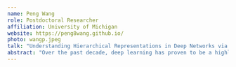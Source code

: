 ```yaml
---
name: Peng Wang
role: Postdoctoral Researcher
affiliation: University of Michigan
website: https://peng8wang.github.io/
photo: wangp.jpeg
talk: "Understanding Hierarchical Representations in Deep Networks via Intermediate Features"
abstract: "Over the past decade, deep learning has proven to be a highly effective method for learning meaningful features from raw data. This work attempts to unveil the mystery of hierarchical feature learning in deep networks. Specifically, in the context of multi-class classification problems, we explore how deep networks transform input data by investigating the output (i.e., features) of each layer after training. Towards this goal, we first define metrics for within-class compression and between-class discrimination of intermediate features, respectively. Through an analysis of these two metrics, we show that the evolution of features follows a simple and quantitative law from shallow to deep layers: Each layer of linear networks progressively compresses within-class features at a linear rate and discriminates between-class features at a sublinear rate. To the best of our knowledge, this is the first quantitative characterization of feature evolution in hierarchical representations of deep networks. Moreover, our extensive experiments validate our theoretical findings numerically."
---
```

